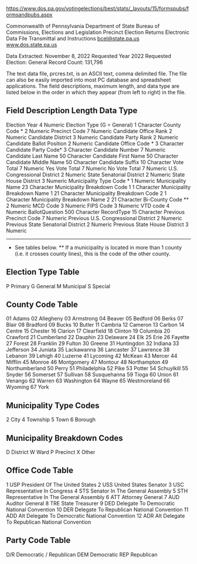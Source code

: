 https://www.dos.pa.gov/votingelections/best/stats/_layouts/15/formspubs/formsandpubs.aspx

Commonwealth of Pennsylvania
Department of State
Bureau of Commissions, Elections and Legislation
Precinct Election Returns
Electronic Data File Transmittal and Instructions
bcel@state.pa.us
www.dos.state.pa.us


Data Extracted:                 November 8, 2022
Requested Year                  2022
Requested Election:                General
Record Count:                   131,796


The text data file, prcres.txt, is an ASCII text, comma delimited
file.  The file can also be easily imported into most PC database
and spreadsheet applications.  The field descriptions, maximum
length, and data type are listed below in the order in which they
appear (from left to right) in the file.  


Field Description                       Length         Data Type
-----------------------------------------------------------------
Election Year                   4                 Numeric
Election Type (G = General)   1              Character
County Code *            2              Numeric
Precinct Code            7              Numeric
Candidate Office Rank         2              Numeric
Candidate District       3              Numeric
Candidate Party Rank          2              Numeric
Candidate Ballot Position     2              Numeric
Candidate Office Code *       3              Character
Candidate Party Code*         3              Character
Candidate Number         7              Numeric
Candidate Last Name      50             Character
Candidate First Name          50             Character
Candidate Middle Name         50             Character
Candidate Suffix         10             Character
Vote Total               7              Numeric
Yes Vote Total           7              Numeric
No Vote Total            7              Numeric
U.S. Congressional District   2              Numeric
State Senatorial District     2              Numeric
State House District          3              Numeric
Municipality Type Code * 1              Numeric
Municipality Name        23             Character
Municipality Breakdown Code 1 1              Character
Municipality Breakdown Name 1 21             Character
Municipality Breakdown Code 2 1              Character
Municipality Breakdown Name 2 21             Character
Bi-County Code **        2              Numeric
MCD Code            3              Numeric
FIPS Code           3              Numeric
VTD code            4              Numeric
BallotQuestion           500            Character
RecordType               15             Character
Previous Precinct Code        7              Numeric
Previous U.S. Congressional District    2              Numeric
Previous State Senatorial District 2              Numeric
Previous State House District 3              Numeric

--------------------------------------------------------------
 * See tables below.
** If a municipality is located in more than 1 county (i.e. it 
   crosses county lines), this is the code of the other county.


Election Type Table
-------------------
P Primary
G General
M Municipal
S Special


County Code Table
-----------------
01 Adams
02 Allegheny
03 Armstrong
04 Beaver
05 Bedford
06 Berks
07 Blair
08 Bradford
09 Bucks
10 Butler
11 Cambria
12 Cameron
13 Carbon
14 Centre
15 Chester
16 Clarion
17 Clearfield
18 Clinton
19 Columbia
20 Crawford
21 Cumberland
22 Dauphin
23 Delaware
24 Elk
25 Erie
26 Fayette
27 Forest
28 Franklin
29 Fulton
30 Greene
31 Huntingdon
32 Indiana
33 Jefferson
34 Juniata
35 Lackawanna
36 Lancaster
37 Lawrence
38 Lebanon
39 Lehigh
40 Luzerne
41 Lycoming
42 McKean
43 Mercer
44 Mifflin
45 Monroe
46 Montgomery
47 Montour
48 Northampton
49 Northumberland
50 Perry
51 Philadelphia
52 Pike
53 Potter
54 Schuylkill
55 Snyder
56 Somerset
57 Sullivan
58 Susquehanna
59 Tioga
60 Union
61 Venango
62 Warren
63 Washington
64 Wayne
65 Westmoreland
66 Wyoming
67 York


Municipality Type Codes
-----------------------
2 City
4 Township
5 Town
6 Borough


Municipality Breakdown Codes
----------------------------
D District
W Ward
P Precinct
X Other



Office Code Table
------------------------------------------------------------
1    USP  President Of The United States
2    USS  United States Senator
3    USC  Representative In Congress 
4    STS  Senator In The General Assembly 
5    STH  Representative In The General Assembly 
6    ATT  Attorney General 
7    AUD  Auditor General 
8    TRE  State Treasurer 
9    DED  Delegate To Democratic National Convention 
10   DER  Delegate To Republican National Convention 
11   ADD  Alt Delegate To Democratic National Convention
12   ADR  Alt Delegate To Republican National Convention

Party Code Table
--------------------------
D/R  Democratic / Republican
DEM  Democratic
REP  Republican